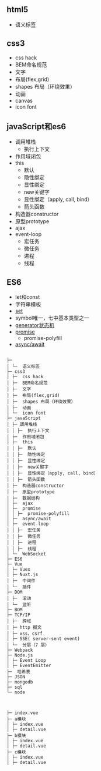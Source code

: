 ## html5

  * 语义标签

## css3

  * css hack
  * BEM命名规范
  * 文字
  * 布局(flex,grid)
  * shapes 布局（环绕效果）
  * 动画
  * canvas
  * icon font

## javaScript和es6

  * 调用堆栈
    - 执行上下文
  * 作用域闭包
  * this
    - 默认
    - 隐性绑定
    - 显性绑定
    - new关键字
    - 显性绑定（apply, call, bind）
    - 箭头函数
  * 构造器constructor
  * 原型prototype
  * ajax
  * event-loop
    - 宏任务
    - 微任务
    - 进程
    - 线程

## ES6 
  * let和const
  * 字符串模板
  * [set](../前端/javascript/set.md)
  * symbol唯一，七中基本类型之一
  * [generator状态机](../前端/javascript/generator.md)
  * [promise](../前端/javascript/promise.md)
    - promise-polyfill
  * [async/await](../前端/javascript/promise.md)

```

├─ 
│ └─  语义标签
├─ css3
│ ├─  css hack
│ ├─  BEM命名规范
│ ├─  文字
│ ├─  布局(flex,grid)
│ ├─  shapes 布局（环绕效果）
│ ├─  动画
│ └─  icon font
├─ javaScript
│ ├─ 调用堆栈
│ │ ├─  执行上下文
│ ├─  作用域闭包
│ ├─  this
│ │ ├─  默认
│ │ ├─  隐性绑定
│ │ ├─  显性绑定
│ │ ├─  new关键字
│ │ ├─  显性绑定（apply, call, bind）
│ │ ├─  箭头函数
│ ├─  构造器constructor
│ ├─  原型prototype
│ ├─  数据结构
│ ├─  ajax
│ ├─  promise
│ │ ├─  promise-polyfill
│ ├─  async/await
│ ├─  event-loop
│ │ ├─  宏任务
│ │ ├─  微任务
│ │ ├─  进程
│ │ ├─  线程
│ └─  WebSocket
├─ ES6
├─ Vue
│ ├─ Vuex
│ ├─ Nuxt.js
│ ├─  中间件
│ └─  插件
├─ DOM
│ ├─  滚动
│ └─  监听
├─ BOM
├─ TCP/IP
│ ├─  跨域
│ ├─ http 报文
│ ├─ xss，csrf
│ ├─ SSE( server-sent event)
│ └─  分层（7 层）
├─ Webpack
├─ Node.js
│ ├─ Event Loop
│ ├─ EventEmitter
├─  哈希表
├─ JSON
├─ mongodb
├─ sql
└─ node



├─ index.vue
├─ a模块
│ ├─ index.vue
│ ├─ detail.vue
├─ b模块
│ ├─ index.vue
│ ├─ detail.vue
├─ c模块
│ ├─ index.vue
│ ├─ detail.vue

```
